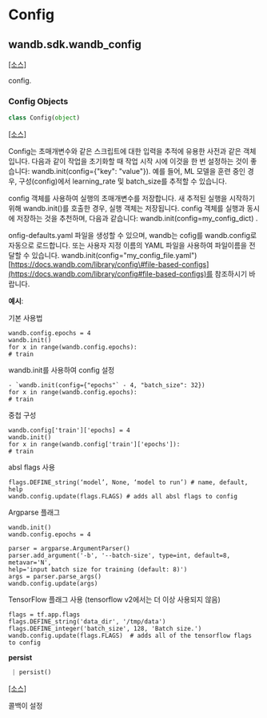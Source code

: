 # Config

## wandb.sdk.wandb\_config

 [\[소스\]](https://github.com/wandb/client/blob/025b586d2951e741c7fbac2df201b9836211b679/wandb/sdk/wandb_config.py#L3)​

config.

### Config Objects

```python
class Config(object)
```

​[\[소스\]](https://github.com/wandb/client/blob/025b586d2951e741c7fbac2df201b9836211b679/wandb/sdk/wandb_config.py#L32)​

Config는 초매개변수와 같은 스크립트에 대한 입력을 추적에 유용한 사전과 같은 객체입니다. 다음과 같이 작업을 초기화할 때 작업 시작 시에 이것을 한 번 설정하는 것이 좋습니다: wandb.init\(config={"key": "value"}\). 예를 들어, ML 모델을 훈련 중인 경우, 구성\(config\)에서 learning\_rate 및 batch\_size를 추적할 수 있습니다.

config 객체를 사용하여 실행의 초매개변수를 저장합니다. 새 추적된 실행을 시작하기 위해 wandb.init\(\)를 호출한 경우, 실행 객체는 저장됩니다. config 객체를 실행과 동시에 저장하는 것을 추천하며, 다음과 같습니다: wandb.init\(config=my\_config\_dict\) .

onfig-defaults.yaml 파일을 생성할 수 있으며, wandb는 cofig를 wandb.config로 자동으로 로드합니다. 또는 사용자 지정 이름의 YAML 파일을 사용하여 파일이름을 전달할 수 있습니다. wandb.init\(config="my\_config\_file.yaml"\) [https://docs.wandb.com/library/config\#file-based-configs](https://docs.wandb.com/library/config#file-based-configs)를 참조하시기 바랍니다.

 **예시**:

 기본 사용법

```text
wandb.config.epochs = 4
wandb.init()
for x in range(wandb.config.epochs):
# train
```

wandb.init를 사용하여 config 설정

```text
- `wandb.init(config={"epochs"` - 4, "batch_size": 32})
for x in range(wandb.config.epochs):
# train
```

 중첩 구성

```text
wandb.config['train']['epochs] = 4
wandb.init()
for x in range(wandb.config['train']['epochs']):
# train
```

 absl flags 사용

```text
flags.DEFINE_string(‘model’, None, ‘model to run’) # name, default, help
wandb.config.update(flags.FLAGS) # adds all absl flags to config
```

Argparse 플래그

```text
wandb.init()
wandb.config.epochs = 4

parser = argparse.ArgumentParser()
parser.add_argument('-b', '--batch-size', type=int, default=8, metavar='N',
help='input batch size for training (default: 8)')
args = parser.parse_args()
wandb.config.update(args)
```

 TensorFlow 플래그 사용 \(tensorflow v2에서는 더 이상 사용되지 않음\)

```text
flags = tf.app.flags
flags.DEFINE_string('data_dir', '/tmp/data')
flags.DEFINE_integer('batch_size', 128, 'Batch size.')
wandb.config.update(flags.FLAGS)  # adds all of the tensorflow flags to config
```

**persist**

```python
 | persist()
```

​[\[소스\]](https://github.com/wandb/client/blob/025b586d2951e741c7fbac2df201b9836211b679/wandb/sdk/wandb_config.py#L162)​

 콜백이 설정

